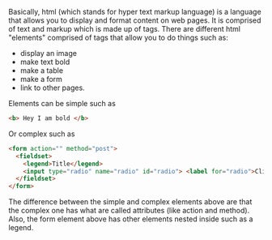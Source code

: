 Basically, html (which stands for hyper text markup language) is a language that allows you to display and format content on web pages. It is comprised of text and markup which is made up of tags. There are different html "elements" comprised of tags that allow you to do things such as:
* display an image
* make text bold
* make a table
* make a form
* link to other pages. 

Elements can be simple such as 

```html
<b> Hey I am bold </b>
```

Or complex such as 

```html
<form action="" method="post">
  <fieldset>
    <legend>Title</legend>
    <input type="radio" name="radio" id="radio"> <label for="radio">Click me</label>
  </fieldset>
</form>
```

The difference between the simple and complex elements above are that the complex one has what are called attributes (like action and method). Also, the form element above has other elements nested inside such as a legend.
